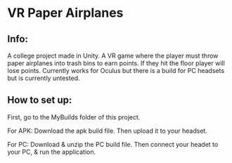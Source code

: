 # VR Paper Airplanes
 
## Info:
A college project made in Unity.
A VR game where the player must throw paper airplanes into trash bins to earn points.
If they hit the floor player will lose points.
Currently works for Oculus but there is a build for PC headsets but is currently untested.


## How to set up:
First, go to the MyBuilds folder of this project.

For APK:
Download the apk build file.
Then upload it to your headset.

For PC:
Download & unzip the PC build file.
Then connect your headet to your PC, & run the application.